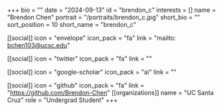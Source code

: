 +++
bio = "" 
date = "2024-09-13" 
id = "brendon_c" 
interests = [] 
name = "Brendon Chen" 
portrait = "/portraits/brendon_c.jpg" 
short_bio = "" 
sort_position = 10
 short_name = "brendon_c" 

[[social]] 
    icon = "envelope" 
    icon_pack = "fa" 
    link = "mailto: bchen103@ucsc.edu"

 [[social]] 
    icon = "twitter" 
    icon_pack = "fa" 
    link = "" 

[[social]] 
    icon = "google-scholar" 
    icon_pack = "ai" 
    link = "" 

[[social]] 
    icon = "github" 
    icon_pack = "fa" 
    link = "https://github.com/Brendon-Chen" 
[[organizations]] 
     name = "UC Santa Cruz" 
      role = "Undergrad Student" 
+++
